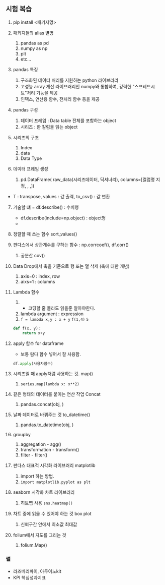 ## 시험 복습
1. pip install <패키지명>

2. 패키지들의 alias 별명
   1. pandas as pd
   2. numpy as np
   3. plt
   4. etc...

3. pandas 특징
   1. 구조화된 데이터 처리를 지원하는 python 라이브러리
   2. 고성능 array 계산 라이브러리인 numpy와 통합하여, 강력한 "스프레드시트"처리 기능을 제공
   3. 인덱스, 연산용 함수, 전처리 함수 등을 제공

4. pandas 구성
   1. 데이터 프레임 : Data table 전체를 포함하는 object
   2. 시리즈 : 한 칼럼을 읽는 object

5. 시리즈의 구조
   1. Index
   2. data
   3. Data Type

6. 데이터 프레임 생성
   1. pd.DataFrame( raw_data(시리즈데이터, 딕셔너리), columns=[컬럼명 지정, , ,])

- T : transpose, values : 값 출력, to_csv() : 값 변환
7. 기술할 떄 = df.describe() : 수치형
    - df.describe(include=np.object) : object형
    - 
8. 정렬할 때 쓰는 함수 sort_values()

9. 판다스에서 상관계수를 구하는 함수 : np.corrcoef(), df.corr()
   1.  공분산 cov()

10. Data Drop에서 축을 기준으로 행 또는 열 삭제 (축에 대한 개념)
    1.  axis=0 : index, row
    2.  aixs=1 : columns

11. Lambda 함수
    1.  - 코딩할 줄 몰라도 읽을준 알아야한다.
    2.  lambda argument : expression
    3.  `f = lambda x,y : x + y`    `f(1,4)`    `5`
      ```py
      def f(x, y):
          return x+y
      ```

12. apply 함수 for dataframe
    - 보통 람다 함수 넣어서 잘 사용함.
    ```py
    df.apply(사용자함수)
    ```

13. 시리즈일 때 apply처럼 사용하는 것. map()
    1.  `series.map(lambda x: x**2)`

14. 같은 형태의 데이터를 붙이는 연산 작업 Concat
    1.  pandas.concat(obj, )

15. 날짜 데이터로 바꿔주는 것 to_datetime()
    1.  pandas.to_datetime(obj, )

16. groupby
    1.  aggregation - agg()
    2.  transformation - transform()
    3.  filter - filter()

17. 판다스 대표적 시각화 라이브러리 matplotlib 
    1. import 하는 방법.
    2. `import matplotlib.pyplot as plt`

18. seaborn 시각화 차트 라이브러리
    1.  히트맵 사용 `sns.heatmap()`

19. 차트 중에 읽을 수 있어야 하는 것 box plot
    1. 신뢰구간 안에서 최소값 최대값

20. folium에서 지도를 그리는 것
    1.  folium.Map()


### 썰
- 라즈베리파이, 아두이노kit
- KPI 핵심성과지표
